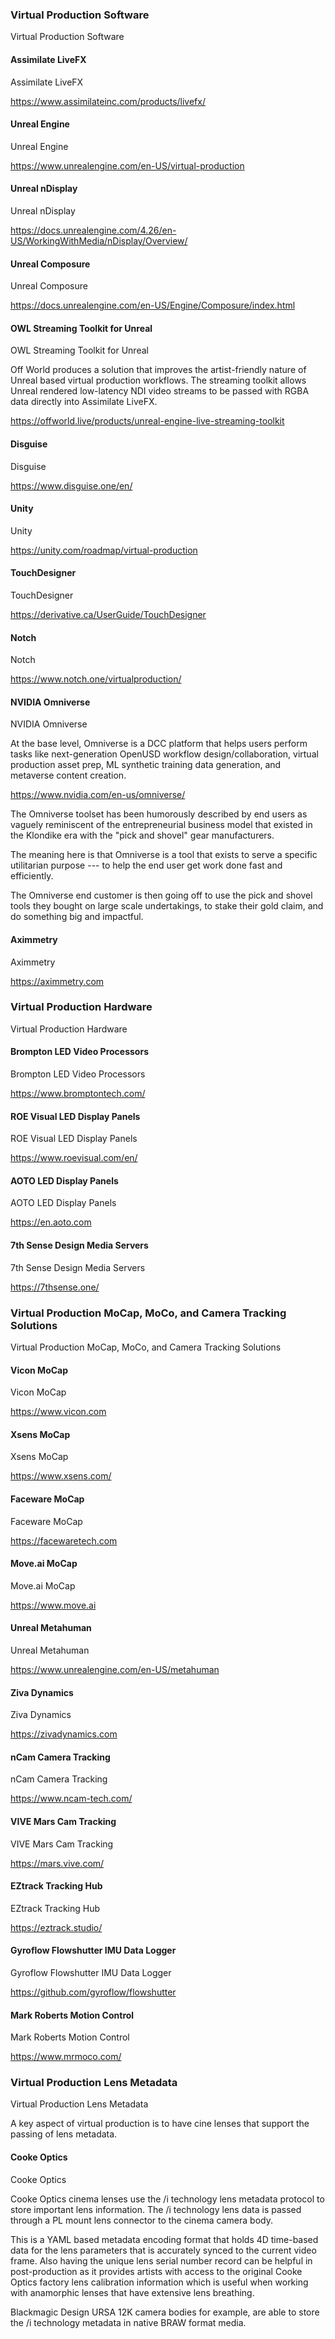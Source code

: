 ### Virtual Production Software

Virtual Production Software

#### Assimilate LiveFX

Assimilate LiveFX

<https://www.assimilateinc.com/products/livefx/>

#### Unreal Engine

Unreal Engine

<https://www.unrealengine.com/en-US/virtual-production>

#### Unreal nDisplay

Unreal nDisplay

<https://docs.unrealengine.com/4.26/en-US/WorkingWithMedia/nDisplay/Overview/>

#### Unreal Composure

Unreal Composure

<https://docs.unrealengine.com/en-US/Engine/Composure/index.html>

#### OWL Streaming Toolkit for Unreal

OWL Streaming Toolkit for Unreal

Off World produces a solution that improves the artist-friendly nature of Unreal based virtual production workflows. The streaming toolkit allows Unreal rendered low-latency NDI video streams to be passed with RGBA data directly into Assimilate LiveFX.

<https://offworld.live/products/unreal-engine-live-streaming-toolkit>

#### Disguise

Disguise

<https://www.disguise.one/en/>

#### Unity

Unity

<https://unity.com/roadmap/virtual-production>

#### TouchDesigner

TouchDesigner

<https://derivative.ca/UserGuide/TouchDesigner>

#### Notch

Notch

<https://www.notch.one/virtualproduction/>

#### NVIDIA Omniverse

NVIDIA Omniverse

At the base level, Omniverse is a DCC platform that helps users perform tasks like next-generation OpenUSD workflow design/collaboration, virtual production asset prep, ML synthetic training data generation, and metaverse content creation.

<https://www.nvidia.com/en-us/omniverse/>

The Omniverse toolset has been humorously described by end users as vaguely reminiscent of the entrepreneurial business model that existed in the Klondike era with the "pick and shovel" gear manufacturers.

The meaning here is that Omniverse is a tool that exists to serve a specific utilitarian purpose --- to help the end user get work done fast and efficiently.

The Omniverse end customer is then going off to use the pick and shovel tools they bought on large scale undertakings, to stake their gold claim, and do something big and impactful.

#### Aximmetry

Aximmetry

<https://aximmetry.com>

### Virtual Production Hardware

Virtual Production Hardware

#### Brompton LED Video Processors

Brompton LED Video Processors

<https://www.bromptontech.com/>

#### ROE Visual LED Display Panels

ROE Visual LED Display Panels

<https://www.roevisual.com/en/>

#### AOTO LED Display Panels

AOTO LED Display Panels

<https://en.aoto.com>

#### 7th Sense Design Media Servers

7th Sense Design Media Servers

<https://7thsense.one/>

### Virtual Production MoCap, MoCo, and Camera Tracking Solutions

Virtual Production MoCap, MoCo, and Camera Tracking Solutions

#### Vicon MoCap

Vicon MoCap

<https://www.vicon.com>

#### Xsens MoCap

Xsens MoCap

<https://www.xsens.com/>

#### Faceware MoCap

Faceware MoCap

<https://facewaretech.com>

#### Move.ai MoCap

Move.ai MoCap

<https://www.move.ai>

#### Unreal Metahuman

Unreal Metahuman

<https://www.unrealengine.com/en-US/metahuman>

#### Ziva Dynamics

Ziva Dynamics

<https://zivadynamics.com>

#### nCam Camera Tracking

nCam Camera Tracking

<https://www.ncam-tech.com/>

#### VIVE Mars Cam Tracking

VIVE Mars Cam Tracking

<https://mars.vive.com/>

#### EZtrack Tracking Hub

EZtrack Tracking Hub

<https://eztrack.studio/>

#### Gyroflow Flowshutter IMU Data Logger

Gyroflow Flowshutter IMU Data Logger

<https://github.com/gyroflow/flowshutter>

#### Mark Roberts Motion Control

Mark Roberts Motion Control

<https://www.mrmoco.com/>

### Virtual Production Lens Metadata

Virtual Production Lens Metadata

A key aspect of virtual production is to have cine lenses that support the passing of lens metadata.

#### Cooke Optics

Cooke Optics

Cooke Optics cinema lenses use the /i technology lens metadata protocol to store important lens information. The /i technology lens data is passed through a PL mount lens connector to the cinema camera body.

This is a YAML based metadata encoding format that holds 4D time-based data for the lens parameters that is accurately synced to the current video frame. Also having the unique lens serial number record can be helpful in post-production as it provides artists with access to the original Cooke Optics factory lens calibration information which is useful when working with anamorphic lenses that have extensive lens breathing.

Blackmagic Design URSA 12K camera bodies for example, are able to store the /i technology metadata in native BRAW format media.
